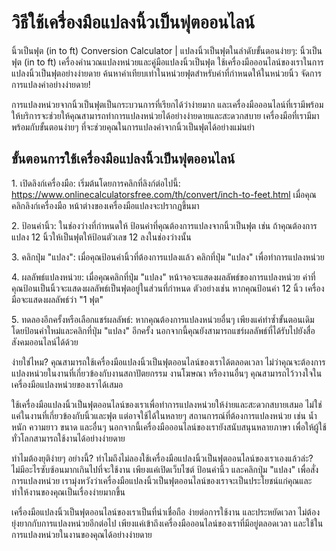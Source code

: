 วิธีใช้เครื่องมือแปลงนิ้วเป็นฟุตออนไลน์
=======================================

นิ้วเป็นฟุต (in to ft) Conversion Calculator | แปลงนิ้วเป็นฟุตในลำดับขั้นตอนง่ายๆ: นิ้วเป็นฟุต (in to ft) เครื่องคำนวณแปลงหน่วยและคู่มือแปลงนิ้วเป็นฟุต ใช้เครื่องมือออนไลน์ของเราในการแปลงนิ้วเป็นฟุตอย่างง่ายดาย ค้นหาค่าเทียบเท่าในหน่วยฟุตสำหรับค่าที่กำหนดให้ในหน่วยนิ้ว จัดการการแปลงค่าอย่างง่ายดาย!

การแปลงหน่วยจากนิ้วเป็นฟุตเป็นกระบวนการที่เรียกได้ว่าง่ายมาก และเครื่องมือออนไลน์ที่เรามีพร้อมให้บริการจะช่วยให้คุณสามารถทำการแปลงหน่วยได้อย่างง่ายดายและสะดวกสบาย เครื่องมือที่เรามีมาพร้อมกับขั้นตอนง่ายๆ ที่จะช่วยคุณในการแปลงค่าจากนิ้วเป็นฟุตได้อย่างแม่นยำ

ขั้นตอนการใช้เครื่องมือแปลงนิ้วเป็นฟุตออนไลน์
---------------------------------------------

1\. เปิดลิงก์เครื่องมือ: เริ่มต้นโดยการคลิกที่ลิงก์ต่อไปนี้: <https://www.onlinecalculatorsfree.com/th/convert/inch-to-feet.html> เมื่อคุณคลิกลิงก์เครื่องมือ หน้าต่างของเครื่องมือแปลงจะปรากฏขึ้นมา

2\. ป้อนค่านิ้ว: ในช่องว่างที่กำหนดให้ ป้อนค่าที่คุณต้องการแปลงจากนิ้วเป็นฟุต เช่น ถ้าคุณต้องการแปลง 12 นิ้วให้เป็นฟุตให้ป้อนตัวเลข 12 ลงในช่องว่างนั้น

3\. คลิกปุ่ม "แปลง": เมื่อคุณป้อนค่านิ้วที่ต้องการแปลงแล้ว คลิกที่ปุ่ม "แปลง" เพื่อทำการแปลงหน่วย

4\. ผลลัพธ์แปลงหน่วย: เมื่อคุณคลิกที่ปุ่ม "แปลง" หน้าจอจะแสดงผลลัพธ์ของการแปลงหน่วย ค่าที่คุณป้อนเป็นนิ้วจะแสดงผลลัพธ์เป็นฟุตอยู่ในส่วนที่กำหนด ตัวอย่างเช่น หากคุณป้อนค่า 12 นิ้ว เครื่องมือจะแสดงผลลัพธ์ว่า "1 ฟุต"

5\. ทดลองอีกครั้งหรือเลือกแชร์ผลลัพธ์: หากคุณต้องการแปลงหน่วยอื่นๆ เพียงแค่ทำซ้ำขั้นตอนเดิม โดยป้อนค่าใหม่และคลิกที่ปุ่ม "แปลง" อีกครั้ง นอกจากนี้คุณยังสามารถแชร์ผลลัพธ์ที่ได้รับไปยังสื่อสังคมออนไลน์ได้ด้วย

ง่ายใช่ไหม? คุณสามารถใช้เครื่องมือแปลงนิ้วเป็นฟุตออนไลน์ของเราได้ตลอดเวลา ไม่ว่าคุณจะต้องการแปลงหน่วยในงานที่เกี่ยวข้องกับงานสถาปัตยกรรม งานโฆษณา หรืองานอื่นๆ คุณสามารถไว้วางใจในเครื่องมือแปลงหน่วยของเราได้เสมอ

ใช้เครื่องมือแปลงนิ้วเป็นฟุตออนไลน์ของเราเพื่อทำการแปลงหน่วยให้ง่ายและสะดวกสบายเสมอ ไม่ใช่แค่ในงานที่เกี่ยวข้องกับนิ้วและฟุต แต่อาจใช้ได้ในหลายๆ สถานการณ์ที่ต้องการแปลงหน่วย เช่น น้ำหนัก ความยาว ขนาด และอื่นๆ นอกจากนี้เครื่องมือออนไลน์ของเรายังสนับสนุนหลายภาษา เพื่อให้ผู้ใช้ทั่วโลกสามารถใช้งานได้อย่างง่ายดาย

ทำไมต้องยุติง่ายๆ อย่างนี้? ทำไมถึงไม่ลองใช้เครื่องมือแปลงนิ้วเป็นฟุตออนไลน์ของเราเองแล้วล่ะ? ไม่มีอะไรซับซ้อนมากเกินไปที่จะใช้งาน เพียงแค่เปิดเว็บไซต์ ป้อนค่านิ้ว และคลิกปุ่ม "แปลง" เพื่อสั่งการแปลงหน่วย เรามุ่งหวังว่าเครื่องมือแปลงนิ้วเป็นฟุตออนไลน์ของเราจะเป็นประโยชน์แก่คุณและทำให้งานของคุณเป็นเรื่องง่ายมากขึ้น

เครื่องมือแปลงนิ้วเป็นฟุตออนไลน์ของเราเป็นที่น่าเชื่อถือ ง่ายต่อการใช้งาน และประหยัดเวลา ไม่ต้องยุ่งยากกับการแปลงหน่วยอีกต่อไป เพียงแค่เข้าถึงเครื่องมือออนไลน์ของเราที่มีอยู่ตลอดเวลา และใช้ในการแปลงหน่วยในงานของคุณได้อย่างง่ายดาย